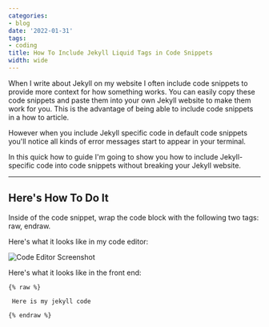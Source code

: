 ```yaml
---
categories:
- blog
date: '2022-01-31'
tags:
- coding
title: How To Include Jekyll Liquid Tags in Code Snippets
width: wide
---
```


When I write about Jekyll on my website I often include code snippets to provide more context for how something works. You can easily copy these code snippets and paste them into your own Jekyll website to make them work for you. This is the advantage of being able to include code snippets in a how to article.

However when you include Jekyll specific code in default code snippets you'll notice all kinds of error messages start to appear in your terminal.

In this quick how to guide I'm going to show you how to include Jekyll-specific code into code snippets without breaking your Jekyll website.

---

## Here's How To Do It

Inside of the code snippet, wrap the code block with the following two tags: raw, endraw.

Here's what it looks like in my code editor:

![Code Editor Screenshot](/assets/images/2022/MXB22004/code-editor-screenshot.png)


Here's what it looks like in the front end:

```
{% raw %}

 Here is my jekyll code

{% endraw %}
```